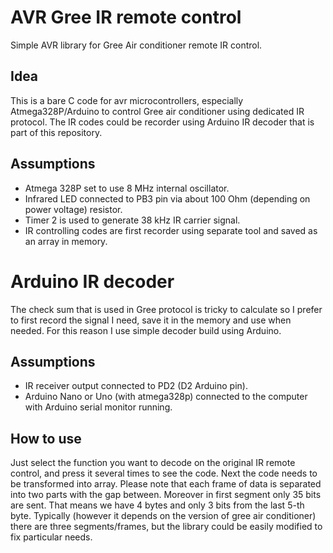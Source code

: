 # AVR Gree IR remote control
Simple AVR library for Gree Air conditioner remote IR control.

## Idea
This is a bare C code for avr microcontrollers, especially Atmega328P/Arduino to control Gree air conditioner using dedicated IR protocol. The IR codes could be recorder using Arduino IR decoder that is part of this repository.

## Assumptions
- Atmega 328P set to use 8 MHz internal oscillator.
- Infrared LED connected to PB3 pin via about 100 Ohm (depending on power voltage) resistor.
- Timer 2 is used to generate 38 kHz IR carrier signal.
- IR controlling codes are first recorder using separate tool and saved as an array in memory.

# Arduino IR decoder
The check sum that is used in Gree protocol is tricky to calculate so I prefer to first record the signal I need, save it in the memory and use when needed. For this reason I use simple decoder build using Arduino.

## Assumptions
-	IR receiver output connected to PD2 (D2 Arduino pin).
-	Arduino Nano or Uno (with atmega328p) connected to the computer with Arduino serial monitor running.

## How to use
Just select the function you want to decode on the original IR remote control, and press it several times to see the code. Next the code needs to be transformed into array. 
Please note that each frame of data is separated into two parts with the gap between. Moreover in first segment only 35 bits are sent. That means we have 4 bytes and only 3 bits from the last 5-th byte. Typically (however it depends on the version of gree air conditioner) there are three segments/frames, but the library could be easily modified to fix particular needs.

